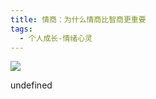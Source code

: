 ```yaml
---
title: 情商：为什么情商比智商更重要
tags:
  - 个人成长-情绪心灵
---
```


![](https://wfqqreader-1252317822.image.myqcloud.com/cover/677/621677/s_621677.jpg)

undefined